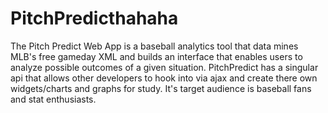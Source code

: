 PitchPredicthahaha
============

The Pitch Predict Web App is a baseball analytics tool that data mines MLB's free          gameday XML and builds an interface that enables users to analyze          possible outcomes of a given situation.                  PitchPredict has a singular api that allows other developers to hook          into via ajax and create there own widgets/charts and graphs for study.          It's target audience is baseball fans and stat enthusiasts.